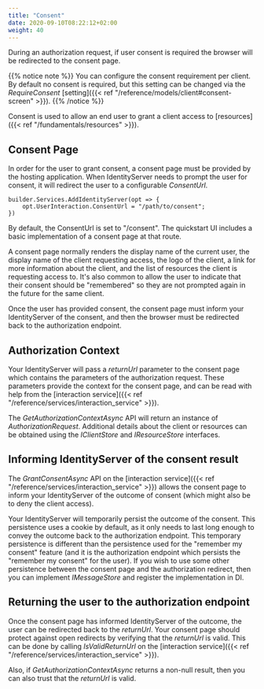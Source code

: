 ```yaml
---
title: "Consent"
date: 2020-09-10T08:22:12+02:00
weight: 40
---
```


During an authorization request, if user consent is required the browser will be redirected to the consent page.

{{% notice note %}}
You can configure the consent requirement per client. By default no consent is required, but this setting can be changed via the *RequireConsent* [setting]({{< ref "/reference/models/client#consent-screen" >}}).
{{% /notice %}}

Consent is used to allow an end user to grant a client access to [resources]({{< ref "/fundamentals/resources" >}}).

## Consent Page
In order for the user to grant consent, a consent page must be provided by the
hosting application. When IdentityServer needs to prompt the
user for consent, it will redirect the user to a configurable *ConsentUrl*. 
```
builder.Services.AddIdentityServer(opt => {
    opt.UserInteraction.ConsentUrl = "/path/to/consent";
})
```
By default, the ConsentUrl is set to "/consent".  The quickstart UI includes a
basic implementation of a consent page at that route.

A consent page normally renders the display name of the current user, 
the display name of the client requesting access, 
the logo of the client, 
a link for more information about the client, 
and the list of resources the client is requesting access to.
It's also common to allow the user to indicate that their consent should be "remembered" so they are not prompted again in the future for the same client.

Once the user has provided consent, the consent page must inform your IdentityServer of the consent, and then the browser must be redirected back to the authorization endpoint. 

## Authorization Context
Your IdentityServer will pass a *returnUrl* parameter to the consent page which contains the parameters of the authorization request.
These parameters provide the context for the consent page, and can be read with help from the [interaction service]({{< ref "/reference/services/interaction_service" >}}).

The *GetAuthorizationContextAsync* API will return an instance of *AuthorizationRequest*. Additional details about the client or resources can be obtained using the *IClientStore* and *IResourceStore* interfaces. 

## Informing IdentityServer of the consent result
The *GrantConsentAsync* API on the [interaction service]({{< ref "/reference/services/interaction_service" >}}) allows the consent page to inform your IdentityServer of the outcome of consent (which might also be to deny the client access).

Your IdentityServer will temporarily persist the outcome of the consent.
This persistence uses a cookie by default, as it only needs to last long enough to convey the outcome back to the authorization endpoint.
This temporary persistence is different than the persistence used for the "remember my consent" feature (and it is the authorization endpoint which persists the "remember my consent" for the user).
If you wish to use some other persistence between the consent page and the authorization redirect, then you can implement *IMessageStore<ConsentResponse>* and register the implementation in DI.

## Returning the user to the authorization endpoint
Once the consent page has informed IdentityServer of the outcome, the user can be redirected back to the *returnUrl*. 
Your consent page should protect against open redirects by verifying that the *returnUrl* is valid.
This can be done by calling *IsValidReturnUrl* on the [interaction service]({{< ref "/reference/services/interaction_service" >}}).

Also, if *GetAuthorizationContextAsync* returns a non-null result, then you can also trust that the *returnUrl* is valid.



